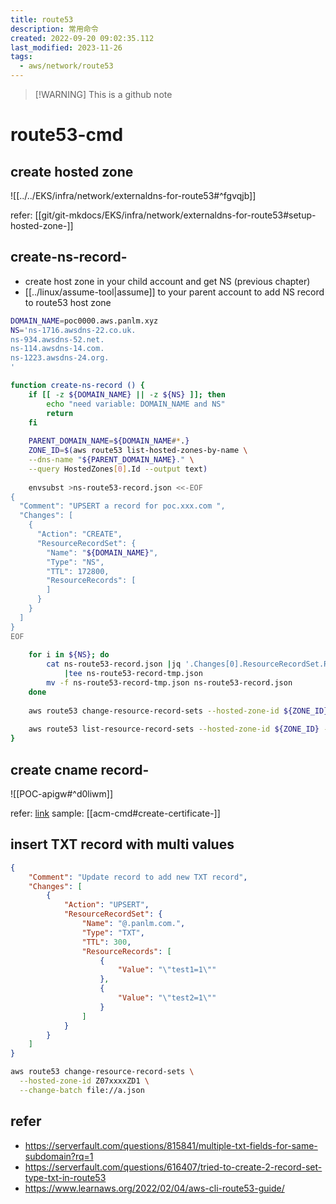 ```yaml
---
title: route53
description: 常用命令
created: 2022-09-20 09:02:35.112
last_modified: 2023-11-26
tags:
  - aws/network/route53
---
```

> [!WARNING] This is a github note

# route53-cmd

## create hosted zone

![[../../EKS/infra/network/externaldns-for-route53#^fgvqjb]]

refer: [[git/git-mkdocs/EKS/infra/network/externaldns-for-route53#setup-hosted-zone-]]

## create-ns-record-

- create host zone in your child account and get NS (previous chapter)
- [[../linux/assume-tool|assume]] to your parent account to add NS record to route53 host zone
```sh
DOMAIN_NAME=poc0000.aws.panlm.xyz
NS='ns-1716.awsdns-22.co.uk.
ns-934.awsdns-52.net.
ns-114.awsdns-14.com.
ns-1223.awsdns-24.org.
'

function create-ns-record () {
    if [[ -z ${DOMAIN_NAME} || -z ${NS} ]]; then
        echo "need variable: DOMAIN_NAME and NS"
        return
    fi
    
    PARENT_DOMAIN_NAME=${DOMAIN_NAME#*.}
    ZONE_ID=$(aws route53 list-hosted-zones-by-name \
    --dns-name "${PARENT_DOMAIN_NAME}." \
    --query HostedZones[0].Id --output text)
    
    envsubst >ns-route53-record.json <<-EOF
{
  "Comment": "UPSERT a record for poc.xxx.com ",
  "Changes": [
    {
      "Action": "CREATE",
      "ResourceRecordSet": {
        "Name": "${DOMAIN_NAME}",
        "Type": "NS",
        "TTL": 172800,
        "ResourceRecords": [
        ]
      }
    }
  ]
}
EOF
    
    for i in ${NS}; do
        cat ns-route53-record.json |jq '.Changes[0].ResourceRecordSet.ResourceRecords += [{"Value": "'"${i}"'"}]' \
            |tee ns-route53-record-tmp.json
        mv -f ns-route53-record-tmp.json ns-route53-record.json
    done
    
    aws route53 change-resource-record-sets --hosted-zone-id ${ZONE_ID} --change-batch file://ns-route53-record.json
    
    aws route53 list-resource-record-sets --hosted-zone-id ${ZONE_ID} --query "ResourceRecordSets[?Name == '${DOMAIN_NAME}.']"
}
```

## create cname record-

![[POC-apigw#^d0liwm]]

refer: [link](https://repost.aws/knowledge-center/simple-resource-record-route53-cli) 
sample: [[acm-cmd#create-certificate-]]

## insert TXT record with multi values

```json
{
    "Comment": "Update record to add new TXT record",
    "Changes": [
        {
            "Action": "UPSERT",
            "ResourceRecordSet": {
                "Name": "@.panlm.com.",
                "Type": "TXT",
                "TTL": 300,
                "ResourceRecords": [
                    {
                        "Value": "\"test1=1\""
                    },
                    {
                        "Value": "\"test2=1\""
                    }
                ]
            }
        }
    ]
}
```

```sh
aws route53 change-resource-record-sets \
  --hosted-zone-id Z07xxxxZD1 \
  --change-batch file://a.json

```

## refer

- https://serverfault.com/questions/815841/multiple-txt-fields-for-same-subdomain?rq=1
- https://serverfault.com/questions/616407/tried-to-create-2-record-set-type-txt-in-route53
- https://www.learnaws.org/2022/02/04/aws-cli-route53-guide/



